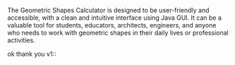 The Geometric Shapes Calculator is designed to be user-friendly and accessible, with a clean and intuitive interface using Java GUI.
It can be a valuable tool for students, educators, architects, engineers, and anyone who needs to work with geometric shapes in their daily lives or professional activities.



ok thank you v1::
